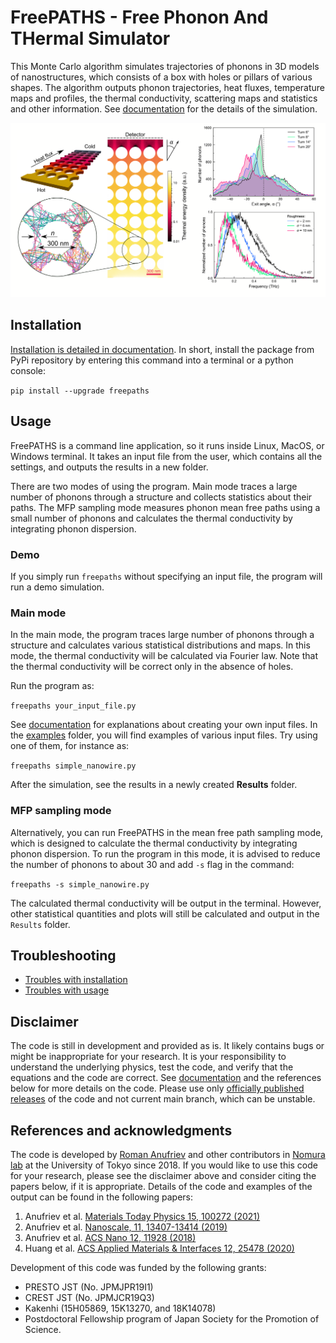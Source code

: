 # FreePATHS - Free Phonon And THermal Simulator

This Monte Carlo algorithm simulates trajectories of phonons in 3D models of nanostructures, which consists of a box with holes or pillars of various shapes. The algorithm outputs phonon trajectories, heat fluxes, temperature maps and profiles, the thermal conductivity, scattering maps and statistics and other information. See [documentation](https://anufrievroman.gitbook.io/freepaths/) for the details of the simulation.

![Screenshot](https://github.com/anufrievroman/Monte-Carlo/blob/master/screenshot.png)


## Installation

[Installation is detailed in documentation](https://anufrievroman.gitbook.io/freepaths/installation). In short, install the package from PyPi repository by entering this command into a terminal or a python console:

`pip install --upgrade freepaths`


## Usage

FreePATHS is a command line application, so it runs inside Linux, MacOS, or Windows terminal. It takes an input file from the user, which contains all the settings, and outputs the results in a new folder.

There are two modes of using the program. Main mode traces a large number of phonons through a structure and collects statistics about their paths. The MFP sampling mode measures phonon mean free paths using a small number of phonons and calculates the thermal conductivity by integrating phonon dispersion. 

### Demo

If you simply run `freepaths` without specifying an input file, the program will run a demo simulation.

### Main mode

In the main mode, the program traces large number of phonons through a structure and calculates various statistical distributions and maps. In this mode, the thermal conductivity will be calculated via Fourier law. Note that the thermal conductivity will be correct only in the absence of holes.

Run the program as:

`freepaths your_input_file.py`

See [documentation](https://anufrievroman.gitbook.io/freepaths/examples) for explanations about creating your own input files. In the [examples](https://github.com/anufrievroman/freepaths/tree/master/examples) folder, you will find examples of various input files. Try using one of them, for instance as:

`freepaths simple_nanowire.py`

After the simulation, see the results in a newly created **Results** folder.


### MFP sampling mode

Alternatively, you can run FreePATHS in the mean free path sampling mode, which is designed to calculate the thermal conductivity by integrating phonon dispersion. To run the program in this mode, it is advised to reduce the number of phonons to about 30 and add `-s` flag in the command:

`freepaths -s simple_nanowire.py`

The calculated thermal conductivity will be output in the terminal. However, other statistical quantities and plots will still be calculated and output in the `Results` folder.


## Troubleshooting

- [Troubles with installation](https://anufrievroman.gitbook.io/freepaths/installation)
- [Troubles with usage](https://anufrievroman.gitbook.io/freepaths/usage)


## Disclaimer

The code is still in development and provided as is. It likely contains bugs or might be inappropriate for your research. It is your responsibility to understand the underlying physics, test the code, and verify that the equations and the code are correct. See [documentation](https://anufrievroman.gitbook.io/freepaths) and the references below for more details on the code. Please use only [officially published releases](https://anufrievroman.gitbook.io/freepaths/installation) of the code and not current main branch, which can be unstable.


## References and acknowledgments

The code is developed by [Roman Anufriev](https://anufrievroman.com) and other contributors in [Nomura lab](https://www.nlab.iis.u-tokyo.ac.jp/index-e.html) at the University of Tokyo since 2018.
If you would like to use this code for your research, please see the disclaimer above and consider citing the papers below, if it is appropriate.
Details of the code and examples of the output can be found in the following papers:

1. Anufriev et al. [Materials Today Physics 15, 100272 (2021)](https://www.sciencedirect.com/science/article/pii/S2542529320300961)
2. Anufriev et al. [Nanoscale, 11, 13407-13414 (2019)](https://pubs.rsc.org/en/content/articlehtml/2019/nr/c9nr03863a)
3. Anufriev et al. [ACS Nano 12, 11928 (2018)](https://pubs.acs.org/doi/abs/10.1021/acsnano.8b07597)
4. Huang et al. [ACS Applied Materials & Interfaces 12, 25478 (2020)](https://pubs.acs.org/doi/10.1021/acsami.0c06030)

Development of this code was funded by the following grants:

- PRESTO JST (No. JPMJPR19I1)
- CREST JST (No. JPMJCR19Q3)
- Kakenhi (15H05869, 15K13270, and 18K14078)
- Postdoctoral Fellowship program of Japan Society for the Promotion of Science.
